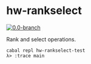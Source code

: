 # hw-rankselect
[![0.0-branch](https://circleci.com/gh/haskell-works/hw-rankselect/tree/0.0-branch.svg?style=svg)](https://circleci.com/gh/haskell-works/hw-rankselect/tree/0.0-branch)

Rank and select operations.

```
cabal repl hw-rankselect-test
λ> :trace main
```
